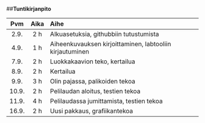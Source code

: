 

##**Tuntikirjanpito**

| Pvm | Aika | Aihe |
|:---:|:----:|:---- |
| 2.9.| 2 h  | Alkuasetuksia, githubbiin tutustumista|
| 4.9.| 1 h  | Aiheenkuvauksen kirjoittaminen, labtooliin kirjautuminen|
| 7.9.| 2 h  | Luokkakaavion teko, kertailua |
| 8.9.| 2 h  | Kertailua |
| 9.9.| 3 h  | Olin pajassa, palikoiden tekoa|
| 10.9.| 2 h | Pelilaudan aloitus, testien tekoa|
|11.9.| 4 h | Pelilaudassa jumittamista, testien tekoa|
|16.9.|2 h | Uusi pakkaus, grafiikantekoa|
